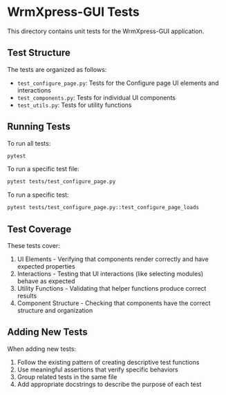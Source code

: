 # WrmXpress-GUI Tests

This directory contains unit tests for the WrmXpress-GUI application.

## Test Structure

The tests are organized as follows:

- `test_configure_page.py`: Tests for the Configure page UI elements and interactions
- `test_components.py`: Tests for individual UI components
- `test_utils.py`: Tests for utility functions

## Running Tests

To run all tests:

```bash
pytest
```

To run a specific test file:

```bash
pytest tests/test_configure_page.py
```

To run a specific test:

```bash
pytest tests/test_configure_page.py::test_configure_page_loads
```

## Test Coverage

These tests cover:

1. UI Elements - Verifying that components render correctly and have expected properties
2. Interactions - Testing that UI interactions (like selecting modules) behave as expected
3. Utility Functions - Validating that helper functions produce correct results
4. Component Structure - Checking that components have the correct structure and organization

## Adding New Tests

When adding new tests:

1. Follow the existing pattern of creating descriptive test functions
2. Use meaningful assertions that verify specific behaviors
3. Group related tests in the same file
4. Add appropriate docstrings to describe the purpose of each test
